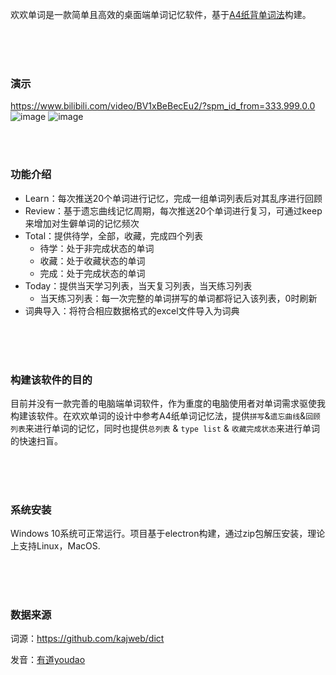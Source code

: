 欢欢单词是一款简单且高效的桌面端单词记忆软件，基于[A4纸背单词法](https://www.bilibili.com/video/BV1g7411T7Py/?spm_id_from=333.337.search-card.all.click&vd_source=a5c0ba66169226847090e8f0a2c8d976)构建。 
<br>  

<br>  

### 演示

https://www.bilibili.com/video/BV1xBeBecEu2/?spm_id_from=333.999.0.0
![image](https://github.com/user-attachments/assets/f80ad732-c4b7-4660-9422-fd7bc5f1122b)
![image](https://github.com/user-attachments/assets/2f7fca70-9bfa-403c-be14-4ec56376fe9a)

<br>  <br>

### 功能介绍

- Learn：每次推送20个单词进行记忆，完成一组单词列表后对其乱序进行回顾
- Review：基于遗忘曲线记忆周期，每次推送20个单词进行复习，可通过keep来增加对生僻单词的记忆频次
- Total：提供待学，全部，收藏，完成四个列表
  - 待学：处于非完成状态的单词
  - 收藏：处于收藏状态的单词
  - 完成：处于完成状态的单词
- Today：提供当天学习列表，当天复习列表，当天练习列表
  - 当天练习列表：每一次完整的单词拼写的单词都将记入该列表，0时刷新
- 词典导入：将符合相应数据格式的excel文件导入为词典
<br>
<br>  

### 构建该软件的目的

目前并没有一款完善的电脑端单词软件，作为重度的电脑使用者对单词需求驱使我构建该软件。在欢欢单词的设计中参考A4纸单词记忆法，提供`拼写`&`遗忘曲线`&`回顾列表`来进行单词的记忆，同时也提供`总列表` & `type list` & `收藏完成状态`来进行单词的快速扫盲。


<br>
<br>  

### 系统安装

Windows 10系统可正常运行。项目基于electron构建，通过zip包解压安装，理论上支持Linux，MacOS.

<br>
<br>  

### 数据来源

词源：https://github.com/kajweb/dict

发音：[有道youdao](https://m.youdao.com/)
